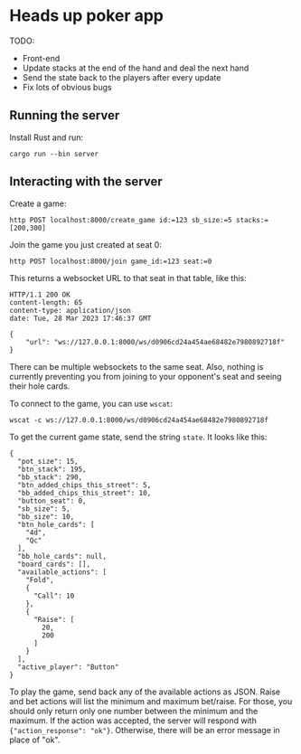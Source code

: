 # Heads up poker app

TODO:

* Front-end
* Update stacks at the end of the hand and deal the next hand
* Send the state back to the players after every update
* Fix lots of obvious bugs

## Running the server

Install Rust and run:

```
cargo run --bin server
```

## Interacting with the server

Create a game:

```
http POST localhost:8000/create_game id:=123 sb_size:=5 stacks:=[200,300]
```

Join the game you just created at seat 0:

```
http POST localhost:8000/join game_id:=123 seat:=0
```

This returns a websocket URL to that seat in that table, like this:

```
HTTP/1.1 200 OK
content-length: 65
content-type: application/json
date: Tue, 28 Mar 2023 17:46:37 GMT

{
    "url": "ws://127.0.0.1:8000/ws/d0906cd24a454ae68482e7980892718f"
}
```

There can be multiple websockets to the same seat. Also, nothing is currently preventing you from joining to your opponent's seat and seeing their hole cards.

To connect to the game, you can use `wscat`:

```
wscat -c ws://127.0.0.1:8000/ws/d0906cd24a454ae68482e7980892718f
```

To get the current game state, send the string `state`. It looks like this: 

```
{
  "pot_size": 15,
  "btn_stack": 195,
  "bb_stack": 290,
  "btn_added_chips_this_street": 5,
  "bb_added_chips_this_street": 10,
  "button_seat": 0,
  "sb_size": 5,
  "bb_size": 10,
  "btn_hole_cards": [
    "4d",
    "Qc"
  ],
  "bb_hole_cards": null,
  "board_cards": [],
  "available_actions": [
    "Fold",
    {
      "Call": 10
    },
    {
      "Raise": [
        20,
        200
      ]
    }
  ],
  "active_player": "Button"
}
```

To play the game, send back any of the available actions as JSON. Raise and bet actions will list the minimum and maximum bet/raise. For those, you should only return only one number between the minimum and the maximum. If the action was accepted, the server will respond with `{"action_response": "ok"}`. Otherwise, there will be an error message in place of "ok".

